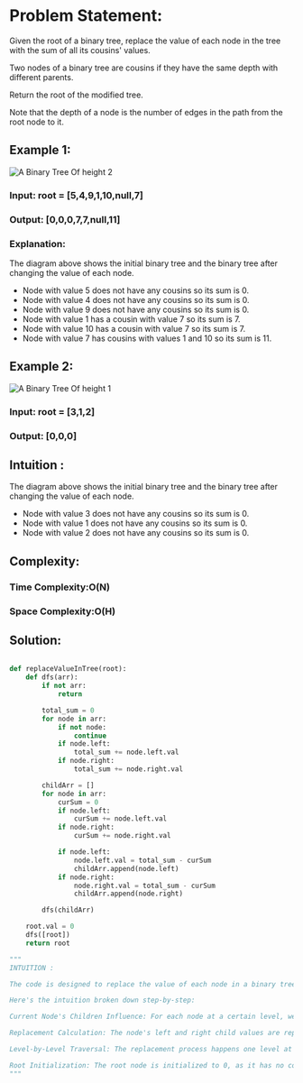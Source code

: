 # Problem Statement:

Given the root of a binary tree, replace the value of each node in the tree with the sum of all its cousins' values.

Two nodes of a binary tree are cousins if they have the same depth with different parents.

Return the root of the modified tree.

Note that the depth of a node is the number of edges in the path from the root node to it.

## Example 1:

![A Binary Tree Of height 2](https://assets.leetcode.com/uploads/2023/01/11/example11.png)

### Input: root = [5,4,9,1,10,null,7]

### Output: [0,0,0,7,7,null,11]

### Explanation:

The diagram above shows the initial binary tree and the binary tree after changing the value of each node.
- Node with value 5 does not have any cousins so its sum is 0.
- Node with value 4 does not have any cousins so its sum is 0.
- Node with value 9 does not have any cousins so its sum is 0.
- Node with value 1 has a cousin with value 7 so its sum is 7.
- Node with value 10 has a cousin with value 7 so its sum is 7.
- Node with value 7 has cousins with values 1 and 10 so its sum is 11.

## Example 2:

![A Binary Tree Of height 1](https://assets.leetcode.com/uploads/2023/01/11/diagram33.png)

### Input: root = [3,1,2]

### Output: [0,0,0]

## Intuition :

The diagram above shows the initial binary tree and the binary tree after changing the value of each node.
- Node with value 3 does not have any cousins so its sum is 0.
- Node with value 1 does not have any cousins so its sum is 0.
- Node with value 2 does not have any cousins so its sum is 0.

## Complexity:
### Time Complexity:O(N)

### Space Complexity:O(H)

## Solution:

```py

def replaceValueInTree(root):
    def dfs(arr):
        if not arr:
            return

        total_sum = 0
        for node in arr:
            if not node:
                continue
            if node.left:
                total_sum += node.left.val
            if node.right:
                total_sum += node.right.val

        childArr = []
        for node in arr:
            curSum = 0
            if node.left:
                curSum += node.left.val
            if node.right:
                curSum += node.right.val

            if node.left:
                node.left.val = total_sum - curSum
                childArr.append(node.left)
            if node.right:
                node.right.val = total_sum - curSum
                childArr.append(node.right)

        dfs(childArr)

    root.val = 0
    dfs([root])
    return root

"""
INTUITION :

The code is designed to replace the value of each node in a binary tree with a new value that depends on its sibling nodes. Specifically, for each node, the new value is calculated as the sum of the values of all child nodes across the current level, excluding the current node's children.

Here's the intuition broken down step-by-step:

Current Node's Children Influence: For each node at a certain level, we look at the sum of all child nodes at that level (across all nodes at the same level).

Replacement Calculation: The node's left and right child values are replaced by the sum of all child nodes at that level minus the sum of their own children. In essence, each child node receives the sum of its "cousins" (children of its parent's sibling nodes).

Level-by-Level Traversal: The replacement process happens one level at a time, similar to a breadth-first traversal (BFS), but using DFS recursion to traverse down the tree while calculating and setting new values for each child node based on its cousins.

Root Initialization: The root node is initialized to 0, as it has no cousins at its level.
"""





